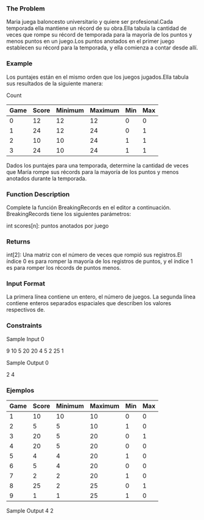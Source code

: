 ### The Problem

Maria juega baloncesto universitario y quiere ser profesional.Cada temporada ella mantiene un récord de su obra.Ella tabula la cantidad de veces que rompe su récord de temporada para la mayoría de los puntos y menos puntos en un juego.Los puntos anotados en el primer juego establecen su récord para la temporada, y ella comienza a contar desde allí.

### Example

Los puntajes están en el mismo orden que los juegos jugados.Ella tabula sus resultados de la siguiente manera:

Count

| Game | Score | Minimum | Maximum | Min | Max |
| ---- | ----- | ------- | ------- | --- | --- |
| 0    | 12    | 12      | 12      | 0   | 0   |
| 1    | 24    | 12      | 24      | 0   | 1   |
| 2    | 10    | 10      | 24      | 1   | 1   |
| 3    | 24    | 10      | 24      | 1   | 1   |

Dados los puntajes para una temporada, determine la cantidad de veces que María rompe sus récords para la mayoría de los puntos y menos anotados durante la temporada.

### Function Description

Complete la función BreakingRecords en el editor a continuación.
BreakingRecords tiene los siguientes parámetros:

int scores[n]: puntos anotados por juego

### Returns

int[2]: Una matriz con el número de veces que rompió sus registros.El índice 0 es para romper la mayoría de los registros de puntos, y el índice 1 es para romper los récords de puntos menos.

### Input Format

La primera línea contiene un entero, el número de juegos.
La segunda línea contiene enteros separados espaciales que describen los valores respectivos de.

### Constraints

Sample Input 0

9
10 5 20 20 4 5 2 25 1

Sample Output 0

2 4

### Ejemplos

| Game | Score | Minimum | Maximum | Min | Max |
| ---- | ----- | ------- | ------- | --- | --- |
| 1    | 10    | 10      | 10      | 0   | 0   |
| 2    | 5     | 5       | 10      | 1   | 0   |
| 3    | 20    | 5       | 20      | 0   | 1   |
| 4    | 20    | 5       | 20      | 0   | 0   |
| 5    | 4     | 4       | 20      | 1   | 0   |
| 6    | 5     | 4       | 20      | 0   | 0   |
| 7    | 2     | 2       | 20      | 1   | 0   |
| 8    | 25    | 2       | 25      | 0   | 1   |
| 9    | 1     | 1       | 25      | 1   | 0   |

Sample Output 4 2
